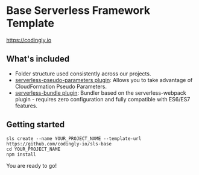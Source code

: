# Base Serverless Framework Template

https://codingly.io

## What's included

-   Folder structure used consistently across our projects.
-   [serverless-pseudo-parameters plugin](https://www.npmjs.com/package/serverless-pseudo-parameters): Allows you to take advantage of CloudFormation Pseudo Parameters.
-   [serverless-bundle plugin](https://www.npmjs.com/package/serverless-pseudo-parameters): Bundler based on the serverless-webpack plugin - requires zero configuration and fully compatible with ES6/ES7 features.

## Getting started

```
sls create --name YOUR_PROJECT_NAME --template-url https://github.com/codingly-io/sls-base
cd YOUR_PROJECT_NAME
npm install
```

You are ready to go!
